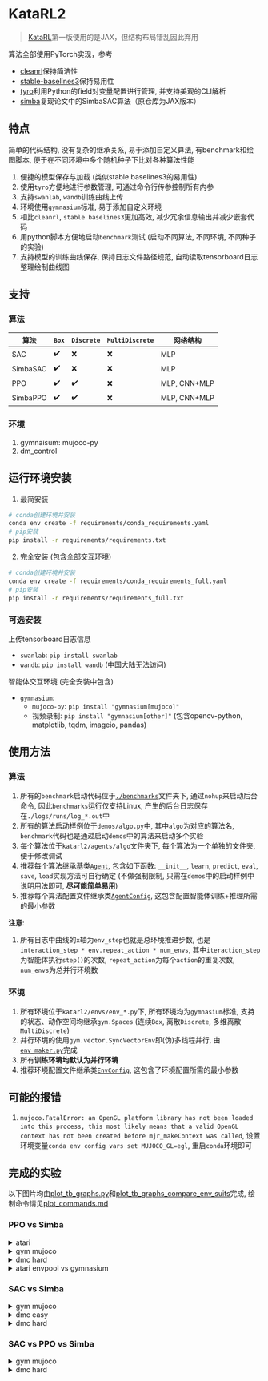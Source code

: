# KataRL2

> [KataRL](https://github.com/wty-yy/katarl)第一版使用的是JAX，但结构布局错乱因此弃用

算法全部使用PyTorch实现，参考
- [cleanrl](https://github.com/vwxyzjn/cleanrl)保持简洁性
- [stable-baselines3](https://github.com/DLR-RM/stable-baselines3.git)保持易用性
- [tyro](https://github.com/brentyi/tyro)利用Python的field对变量配置进行管理, 并支持美观的CLI解析
- [simba](https://github.com/SonyResearch/simba)复现论文中的SimbaSAC算法（原仓库为JAX版本）

## 特点
简单的代码结构, 没有复杂的继承关系, 易于添加自定义算法, 有benchmark和绘图脚本, 便于在不同环境中多个随机种子下比对各种算法性能

1. 便捷的模型保存与加载 (类似stable baselines3的易用性)
2. 使用`tyro`方便地进行参数管理, 可通过命令行传参控制所有内参
3. 支持`swanlab`, `wandb`训练曲线上传
4. 环境使用`gymnasium`标准, 易于添加自定义环境
5. 相比`cleanrl`, `stable baselines3`更加高效, 减少冗余信息输出并减少嵌套代码
6. 用python脚本方便地启动`benchmark`测试 (启动不同算法, 不同环境, 不同种子的实验)
7. 支持模型的训练曲线保存, 保持日志文件路径规范, 自动读取tensorboard日志整理绘制曲线图

## 支持
### 算法
| 算法 | `Box` | `Discrete` | `MultiDiscrete` | 网络结构 |
| - | - | - | - | - |
| SAC | ✔️ | ❌️ | ❌️ | MLP |
| SimbaSAC | ✔️ | ❌️ | ❌️ | MLP |
| PPO | ✔️ | ✔️ | ❌️ | MLP, CNN+MLP |
| SimbaPPO | ✔️ | ✔️️ | ❌️ | MLP, CNN+MLP |

### 环境
1. gymnaisum: mujoco-py
2. dm_control

## 运行环境安装
1. 最简安装
```bash
# conda创建环境并安装
conda env create -f requirements/conda_requirements.yaml
# pip安装
pip install -r requirements/requirements.txt
```

2. 完全安装 (包含全部交互环境)
```bash
# conda创建环境并安装
conda env create -f requirements/conda_requirements_full.yaml
# pip安装
pip install -r requirements/requirements_full.txt
```

### 可选安装
上传tensorboard日志信息
- `swanlab`: `pip install swanlab`
- `wandb`: `pip install wandb` (中国大陆无法访问)

智能体交互环境 (完全安装中包含)
- `gymnasium`:
    - `mujoco-py`: `pip install "gymnasium[mujoco]"`
    - 视频录制: `pip install "gymnasium[other]"` (包含opencv-python, matplotlib, tqdm, imageio, pandas)

## 使用方法
### 算法
1. 所有的`benchmark`启动代码位于[`./benchmarks`](./benchmarks/)文件夹下, 通过`nohup`来启动后台命令, 因此`benchmarks`运行仅支持Linux, 产生的后台日志保存在`./logs/runs/log_*.out`中
2. 所有的算法启动样例位于`demos/algo.py`中, 其中`algo`为对应的算法名, `benchmark`代码也是通过启动`demos`中的算法来启动多个实验
3. 每个算法位于`katarl2/agents/algo`文件夹下, 每个算法为一个单独的文件夹, 便于修改调试
4. 推荐每个算法继承基类[`Agent`](./katarl2/agents/common/agent.py), 包含如下函数: `__init__`, `learn`, `predict`, `eval`, `save`, `load`实现方法可自行确定 (不做强制限制, 只需在`demos`中的启动样例中说明用法即可, **尽可能简单易用**)
5. 推荐每个算法配置文件继承类[`AgentConfig`](./katarl2/agents/common/agent_cfg.py), 这包含配置智能体训练+推理所需的最小参数

**注意**:
1. 所有日志中曲线的`x`轴为`env_step`也就是总环境推进步数, 也是`interaction_step * env.repeat_action * num_envs`, 其中`iteraction_step`为智能体执行`step()`的次数, `repeat_action`为每个`action`的重复次数, `num_envs`为总并行环境数

### 环境
1. 所有环境位于`katarl2/envs/env_*.py`下, 所有环境均为`gymnasium`标准, 支持的状态、动作空间均继承`gym.Spaces` (连续`Box`, 离散`Discrete`, 多维离散`MultiDiscrete`)
2. 并行环境的使用`gym.vector.SyncVectorEnv`即(伪)多线程并行, 由[`env_maker.py`](./katarl2/envs/env_maker.py)完成
3. 所有**训练环境均默认为并行环境**
4. 推荐环境配置文件继承类[`EnvConfig`](./katarl2/envs/common/env_cfg.py), 这包含了环境配置所需的最小参数

## 可能的报错
1. `mujoco.FatalError: an OpenGL platform library has not been loaded into this process, this most likely means that a valid OpenGL context has not been created before mjr_makeContext was called`, 设置环境变量`conda env config vars set MUJOCO_GL=egl`, 重启`conda`环境即可

## 完成的实验
以下图片均由[plot_tb_graphs.py](./demos/common/plot_tb_graphs.py)和[plot_tb_graphs_compare_env_suits](./demos/common/plot_tb_graphs_compare_env_suits.py)完成, 绘制命令请见[plot_commands.md](./assets/figures/plot_commands.md)
### PPO vs Simba
<details>
    <summary>atari</summary>
    <img src="./assets/figures/ppo/ppo_vs_simba_atari.png" width="70%"/>
    <img src="./assets/figures/ppo/ppo_vs_simba_atari_summary.png" width="25%"/>
</details>
<details>
    <summary>gym mujoco</summary>
    <img src="./assets/figures/ppo/ppo_vs_simba_gym_mujoco.png" width="70%"/>
    <img src="./assets/figures/ppo/ppo_vs_simba_gym_mujoco_summary.png" width="25%"/>
</details>
<details>
    <summary>dmc hard</summary>
    <img src="./assets/figures/ppo/ppo_vs_simba_dmc_hard.png" width="70%"/>
    <img src="./assets/figures/ppo/ppo_vs_simba_dmc_hard_summary.png" width="25%"/>
</details>
<details>
    <summary>atari envpool vs gymnasium</summary>
    <img src="./assets/figures/ppo/atari_envpool_vs_gymnasium.png"/>
</details>

### SAC vs Simba
<details>
    <summary>gym mujoco</summary>
    <img src="./assets/figures/sac_simba/sac_vs_simba_gym_mujoco.png" width="70%"/>
    <img src="./assets/figures/sac_simba/sac_vs_simba_gym_mujoco_summary.png" width="25%"/>
</details>
<details>
    <summary>dmc easy</summary>
    <img src="./assets/figures/sac_simba/sac_vs_simba_dmc_easy.png" width="70%"/>
    <img src="./assets/figures/sac_simba/sac_vs_simba_dmc_easy_summary.png" width="25%"/>
</details>
<details>
    <summary>dmc hard</summary>
    <img src="./assets/figures/sac_simba/simba_ablation_dmc_hard.png" width="70%"/>
    <img src="./assets/figures/sac_simba/simba_ablation_dmc_hard_summary.png" width="25%"/>
</details>

### SAC vs PPO vs Simba
<details>
    <summary>gym mujoco</summary>
    <img src="./assets/figures/sac_ppo_simba/sac_ppo_simba_gym_mujoco.png" width="70%"/>
    <img src="./assets/figures/sac_ppo_simba/sac_ppo_simba_gym_mujoco_summary.png" width="25%"/>
</details>
<details>
    <summary>dmc hard</summary>
    <img src="./assets/figures/sac_ppo_simba/sac_ppo_simba_gym_dmc_hard.png" width="70%"/>
    <img src="./assets/figures/sac_ppo_simba/sac_ppo_simba_gym_dmc_hard_summary.png" width="25%"/>
</details>
